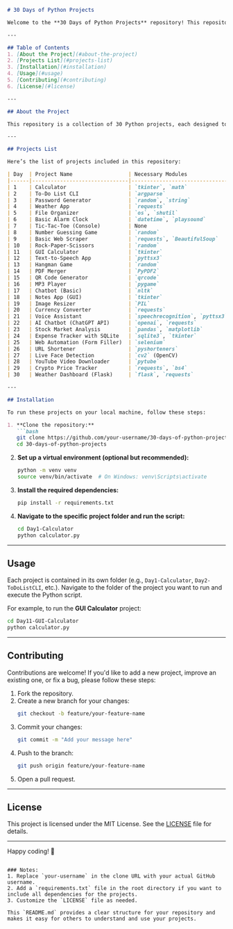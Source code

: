 
```markdown
# 30 Days of Python Projects

Welcome to the **30 Days of Python Projects** repository! This repository contains 30 small Python projects designed to help you improve your Python programming skills. Each day focuses on a different project, introducing new concepts, libraries, and tools.

---

## Table of Contents
1. [About the Project](#about-the-project)
2. [Projects List](#projects-list)
3. [Installation](#installation)
4. [Usage](#usage)
5. [Contributing](#contributing)
6. [License](#license)

---

## About the Project

This repository is a collection of 30 Python projects, each designed to be completed in a day. The projects range from simple command-line applications to GUI-based tools and web automation scripts. The goal is to help you practice Python programming, explore new libraries, and build a portfolio of small, functional projects.

---

## Projects List

Here’s the list of projects included in this repository:

| Day  | Project Name                  | Necessary Modules               |
|------|-------------------------------|---------------------------------|
| 1    | Calculator                    | `tkinter`, `math`               |
| 2    | To-Do List CLI                | `argparse`                      |
| 3    | Password Generator            | `random`, `string`              |
| 4    | Weather App                   | `requests`                      |
| 5    | File Organizer                | `os`, `shutil`                  |
| 6    | Basic Alarm Clock             | `datetime`, `playsound`         |
| 7    | Tic-Tac-Toe (Console)         | None                            |
| 8    | Number Guessing Game          | `random`                        |
| 9    | Basic Web Scraper             | `requests`, `BeautifulSoup`     |
| 10   | Rock-Paper-Scissors           | `random`                        |
| 11   | GUI Calculator                | `tkinter`                       |
| 12   | Text-to-Speech App            | `pyttsx3`                       |
| 13   | Hangman Game                  | `random`                        |
| 14   | PDF Merger                    | `PyPDF2`                        |
| 15   | QR Code Generator             | `qrcode`                        |
| 16   | MP3 Player                    | `pygame`                        |
| 17   | Chatbot (Basic)               | `nltk`                          |
| 18   | Notes App (GUI)               | `tkinter`                       |
| 19   | Image Resizer                 | `PIL`                           |
| 20   | Currency Converter            | `requests`                      |
| 21   | Voice Assistant               | `speechrecognition`, `pyttsx3`  |
| 22   | AI Chatbot (ChatGPT API)      | `openai`, `requests`            |
| 23   | Stock Market Analysis         | `pandas`, `matplotlib`          |
| 24   | Expense Tracker with SQLite   | `sqlite3`, `tkinter`            |
| 25   | Web Automation (Form Filler)  | `selenium`                      |
| 26   | URL Shortener                 | `pyshorteners`                  |
| 27   | Live Face Detection           | `cv2` (OpenCV)                  |
| 28   | YouTube Video Downloader      | `pytube`                        |
| 29   | Crypto Price Tracker          | `requests`, `bs4`               |
| 30   | Weather Dashboard (Flask)     | `flask`, `requests`             |

---

## Installation

To run these projects on your local machine, follow these steps:

1. **Clone the repository:**
   ```bash
   git clone https://github.com/your-username/30-days-of-python-projects.git
   cd 30-days-of-python-projects
   ```

2. **Set up a virtual environment (optional but recommended):**
   ```bash
   python -m venv venv
   source venv/bin/activate  # On Windows: venv\Scripts\activate
   ```

3. **Install the required dependencies:**
   ```bash
   pip install -r requirements.txt
   ```

4. **Navigate to the specific project folder and run the script:**
   ```bash
   cd Day1-Calculator
   python calculator.py
   ```

---

## Usage

Each project is contained in its own folder (e.g., `Day1-Calculator`, `Day2-ToDoListCLI`, etc.). Navigate to the folder of the project you want to run and execute the Python script.

For example, to run the **GUI Calculator** project:
```bash
cd Day11-GUI-Calculator
python calculator.py
```

---

## Contributing

Contributions are welcome! If you'd like to add a new project, improve an existing one, or fix a bug, please follow these steps:

1. Fork the repository.
2. Create a new branch for your changes:
   ```bash
   git checkout -b feature/your-feature-name
   ```
3. Commit your changes:
   ```bash
   git commit -m "Add your message here"
   ```
4. Push to the branch:
   ```bash
   git push origin feature/your-feature-name
   ```
5. Open a pull request.

---

## License

This project is licensed under the MIT License. See the [LICENSE](LICENSE) file for details.

---

Happy coding! 🚀
```

### Notes:
1. Replace `your-username` in the clone URL with your actual GitHub username.
2. Add a `requirements.txt` file in the root directory if you want to include all dependencies for the projects.
3. Customize the `LICENSE` file as needed.

This `README.md` provides a clear structure for your repository and makes it easy for others to understand and use your projects.
